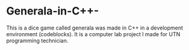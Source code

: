 # Generala-in-C++-
This is a dice game called generala was made in C++ in a development environment (codeblocks).
It is a computer lab project I made for UTN programming technician.
